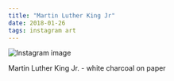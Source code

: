 ```yaml
---
title: "Martin Luther King Jr"
date: 2018-01-26
tags: instagram art
---
```


![Instagram image](/media/26867602_2052693898304612_5068584119684825088_n_17921931775045530.jpg)

Martin Luther King Jr. - white charcoal on paper
